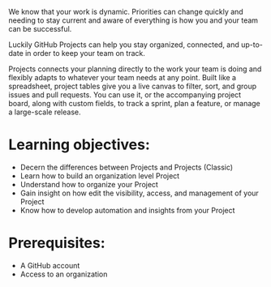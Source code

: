 We know that your work is dynamic. Priorities can change quickly and needing to stay current and aware of everything is how you and your team can be successful. 

Luckily GitHub Projects can help you stay organized, connected, and up-to-date in order to keep your team on track. 

Projects connects your planning directly to the work your team is doing and flexibly adapts to whatever your team needs at any point. Built like a spreadsheet, project tables give you a live canvas to filter, sort, and group issues and pull requests. You can use it, or the accompanying project board, along with custom fields, to track a sprint, plan a feature, or manage a large-scale release.

# Learning objectives:
  - Decern the differences between Projects and Projects (Classic)
  - Learn how to build an organization level Project
  - Understand how to organize your Project 
  - Gain insight on how edit the visibility, access, and management of your Project
  - Know how to develop automation and insights from your Project

# Prerequisites:
  - A GitHub account
  - Access to an organization
